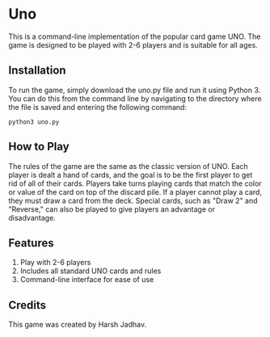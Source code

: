 # Uno
This is a command-line implementation of the popular card game UNO. The game is designed to be played with 2-6 players and is suitable for all ages.

## Installation
To run the game, simply download the uno.py file and run it using Python 3. You can do this from the command line by navigating to the directory where the file is saved and entering the following command:

`python3 uno.py`

## How to Play
The rules of the game are the same as the classic version of UNO. Each player is dealt a hand of cards, and the goal is to be the first player to get rid of all of their cards. Players take turns playing cards that match the color or value of the card on top of the discard pile. If a player cannot play a card, they must draw a card from the deck. Special cards, such as "Draw 2" and "Reverse," can also be played to give players an advantage or disadvantage.

## Features
1. Play with 2-6 players
2. Includes all standard UNO cards and rules
3. Command-line interface for ease of use

## Credits
This game was created by Harsh Jadhav.